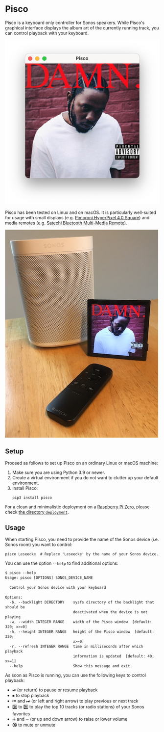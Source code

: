 # Pisco

Pisco is a keyboard only controller for Sonos speakers.
While Pisco's graphical interface displays the album art of the currently running track,
you can control playback with your keyboard.

<p>
   <img
      src="https://raw.githubusercontent.com/christophgietl/pisco/main/images/pisco-on-mac.png"
      alt="Pisco running on macOS"
      title="Pisco running on macOS"
   />
</p>

Pisco has been tested on Linux and on macOS.
It is particularly well-suited for usage with
small displays (e.g. [Pimoroni HyperPixel 4.0 Square](https://shop.pimoroni.com/products/hyperpixel-4-square?variant=30138251477075)) and
media remotes (e.g. [Satechi Bluetooth Multi-Media Remote](https://satechi.net/products/satechi-bluetooth-multi-media-remote?variant=27129644617)).

<p>
   <img
      src="https://raw.githubusercontent.com/christophgietl/pisco/main/images/pisco-on-pi-zero.jpg"
      alt="Pisco running on a Raspberry Pi Zero attached to a Pimoroni HyperPixel 4.0 Square surrounded by a Satechi Bluetooth Multi-Media Remote and a Sonos speaker"
      title="Pisco running on a Raspberry Pi Zero attached to a Pimoroni HyperPixel 4.0 Square surrounded by a Satechi Bluetooth Multi-Media Remote and a Sonos speaker"
   />
</p>

## Setup

Proceed as follows to set up Pisco on an ordinary Linux or macOS machine:

1. Make sure you are using Python 3.9 or newer.
2. Create a virtual environment if you do not want to clutter up your default environment.
3. Install Pisco:
    ```shell
    pip3 install pisco
    ```

For a clean and minimalistic deployment
on a [Raspberry Pi Zero](https://www.raspberrypi.com/products/raspberry-pi-zero/),
please check
[the directory `deployment`](https://github.com/christophgietl/pisco/tree/main/deployment).


## Usage

When starting Pisco,
you need to provide the name of the Sonos device (i.e. Sonos room) you want to control:

```shell
pisco Leseecke  # Replace 'Leseecke' by the name of your Sonos device.
```

You can use the option `--help` to find additional options:
```text
$ pisco --help
Usage: pisco [OPTIONS] SONOS_DEVICE_NAME

  Control your Sonos device with your keyboard

Options:
  -b, --backlight DIRECTORY    sysfs directory of the backlight that should be
                               deactivated when the device is not playing
  -w, --width INTEGER RANGE    width of the Pisco window  [default: 320; x>=0]
  -h, --height INTEGER RANGE   height of the Pisco window  [default: 320;
                               x>=0]
  -r, --refresh INTEGER RANGE  time in milliseconds after which playback
                               information is updated  [default: 40; x>=1]
  --help                       Show this message and exit.
```

As soon as Pisco is running, you can use the following keys to control playback:
- ⏯ (or return) to pause or resume playback
- ⏹ to stop playback
- ⏮ and ⏭ (or left and right arrow) to play previous or next track
- 0️⃣ to 9️⃣ to play the top 10 tracks (or radio stations) of your Sonos favorites
- ➕ and ➖ (or up and down arrow) to raise or lower volume
- 🔇 to mute or unmute
